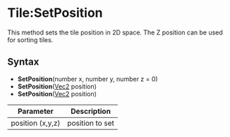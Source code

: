 # Tile:SetPosition

This method sets the tile position in 2D space. The Z position can be used for sorting tiles.

## Syntax

- **SetPosition**(number x, number y, number z = 0)
- **SetPosition**([Vec2](Vec2.md) position)
- **SetPosition**([Vec2](Vec3.md) position)

| Parameter | Description |
|---|---|
| position (x,y,z) | position to set |
